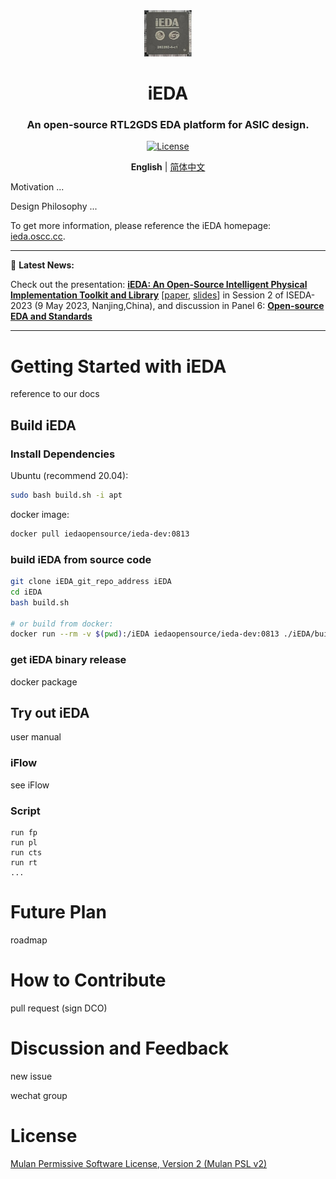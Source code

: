 <div align="center">

 <img src="docs/resources/iEDA.png" width="15%" height="15%" alt="iEDA-logo" />
 <h1>iEDA</h1>
 <h3>An open-source RTL2GDS EDA platform for ASIC design.</h3>

[![License][License-img]][License-url]

**English** | [简体中文][README-CN-path]

</div>

Motivation ...

Design Philosophy ...

To get more information, please reference the iEDA homepage: [ieda.oscc.cc](https://ieda.oscc.cc/).

---

🎉 **Latest News:**

Check out the presentation: [**iEDA: An Open-Source Intelligent Physical lmplementation Toolkit and Library**][ISEDA-2023-iEDA-url] \[[paper][iEDA-paper], [slides][iEDA-slides]\] in Session 2 of ISEDA-2023 (9 May 2023, Nanjing,China), and discussion in Panel 6: [**Open-source EDA and Standards**][ISEDA-2023-panel6-url]

---

# Getting Started with iEDA

reference to our docs

## Build iEDA

### Install Dependencies

Ubuntu (recommend 20.04):
```bash
sudo bash build.sh -i apt
```

docker image:
```bash
docker pull iedaopensource/ieda-dev:0813
```

### build iEDA from source code

```bash
git clone iEDA_git_repo_address iEDA
cd iEDA
bash build.sh

# or build from docker:
docker run --rm -v $(pwd):/iEDA iedaopensource/ieda-dev:0813 ./iEDA/build.sh
```

### get iEDA binary release

docker package

## Try out iEDA

user manual

### iFlow

see iFlow

### Script

```shell
run fp
run pl
run cts
run rt
...
```

# Future Plan

roadmap

# How to Contribute

pull request (sign DCO)

# Discussion and Feedback

new issue

wechat group

# License

[Mulan Permissive Software License, Version 2 (Mulan PSL v2)][License-url]

<!-- links -->
[License-icon]: https://s2.d2scdn.com/static/imgs/favicon.ico
[License-img]: https://img.shields.io/badge/license-Mulan%20PSL%20v2-blue
[License-url]: LICENSE
[README-path]: README.md
[README-CN-path]: README.zh-cn.md
[ISEDA-2023-iEDA-url]: https://www.eda2.com/conferenceHome/program/detail?key=s2
[ISEDA-2023-panel6-url]: https://www.eda2.com/conferenceHome/program/detail?key=panel6
[iEDA-paper]: https://www.eda2.com/conferenceHome/program/detail?key=s2
[iEDA-slides]: https://www.eda2.com/conferenceHome/program/detail?key=s2
<!-- links -->